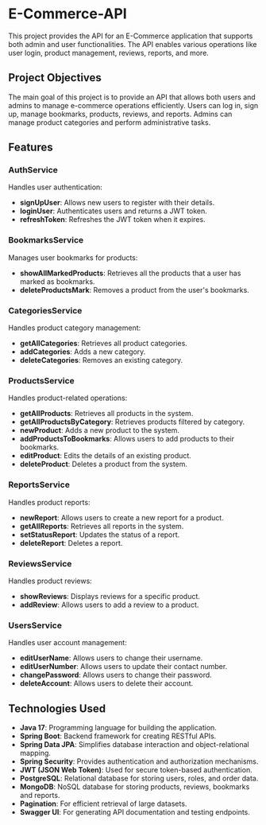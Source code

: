 # E-Commerce-API

This project provides the API for an E-Commerce application that supports both admin and user functionalities. 
The API enables various operations like user login, product management, reviews, reports, and more.

## Project Objectives

The main goal of this project is to provide an API that allows both users and admins to manage e-commerce operations efficiently. 
Users can log in, sign up, manage bookmarks, products, reviews, and reports. Admins can manage product categories and perform administrative tasks.

## Features

### **AuthService**
Handles user authentication:
- **signUpUser**: Allows new users to register with their details.
- **loginUser**: Authenticates users and returns a JWT token.
- **refreshToken**: Refreshes the JWT token when it expires.

### **BookmarksService**
Manages user bookmarks for products:
- **showAllMarkedProducts**: Retrieves all the products that a user has marked as bookmarks.
- **deleteProductsMark**: Removes a product from the user's bookmarks.

### **CategoriesService**
Handles product category management:
- **getAllCategories**: Retrieves all product categories.
- **addCategories**: Adds a new category.
- **deleteCategories**: Removes an existing category.

### **ProductsService**
Handles product-related operations:
- **getAllProducts**: Retrieves all products in the system.
- **getAllProductsByCategory**: Retrieves products filtered by category.
- **newProduct**: Adds a new product to the system.
- **addProductsToBookmarks**: Allows users to add products to their bookmarks.
- **editProduct**: Edits the details of an existing product.
- **deleteProduct**: Deletes a product from the system.

### **ReportsService**
Handles product reports:
- **newReport**: Allows users to create a new report for a product.
- **getAllReports**: Retrieves all reports in the system.
- **setStatusReport**: Updates the status of a report.
- **deleteReport**: Deletes a report.

### **ReviewsService**
Handles product reviews:
- **showReviews**: Displays reviews for a specific product.
- **addReview**: Allows users to add a review to a product.

### **UsersService**
Handles user account management:
- **editUserName**: Allows users to change their username.
- **editUserNumber**: Allows users to update their contact number.
- **changePassword**: Allows users to change their password.
- **deleteAccount**: Allows users to delete their account.

## Technologies Used

- **Java 17**: Programming language for building the application.
- **Spring Boot**: Backend framework for creating RESTful APIs.
- **Spring Data JPA**: Simplifies database interaction and object-relational mapping.
- **Spring Security**: Provides authentication and authorization mechanisms.
- **JWT (JSON Web Token)**: Used for secure token-based authentication.
- **PostgreSQL**: Relational database for storing users, roles, and order data.
- **MongoDB**: NoSQL database for storing products, reviews, bookmarks and reports.
- **Pagination**: For efficient retrieval of large datasets.
- **Swagger UI**: For generating API documentation and testing endpoints.

